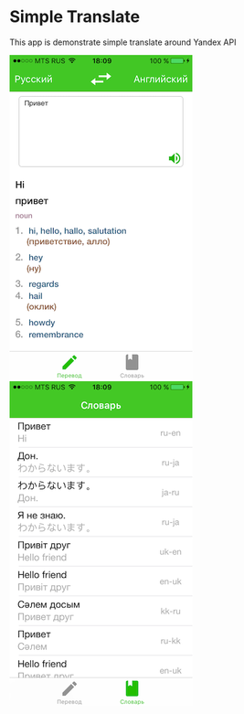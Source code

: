 # Simple Translate

This app is demonstrate simple translate around Yandex API

![](docs/IMG_0525.PNG)
![](docs/IMG_0526.PNG)
